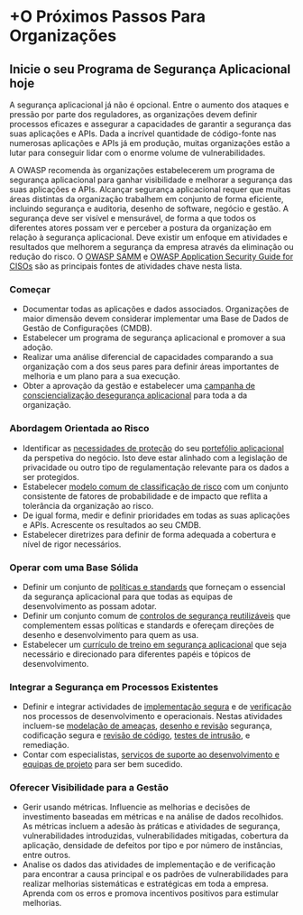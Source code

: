 # +O Próximos Passos Para Organizações

## Inicie o seu Programa de Segurança Aplicacional hoje

A segurança aplicacional já não é opcional. Entre o aumento dos ataques e
pressão por parte dos reguladores, as organizações devem definir processos
eficazes e assegurar a capacidades de garantir a segurança das suas aplicações e
APIs. Dada a incrível quantidade de código-fonte nas numerosas aplicações e APIs
já em produção, muitas organizações estão a lutar para conseguir lidar com o
enorme volume de vulnerabilidades.

A OWASP recomenda às organizações estabelecerem um programa de segurança
aplicacional para ganhar visibilidade e melhorar a segurança das suas aplicações
e APIs. Alcançar segurança aplicacional requer que muitas áreas distintas da
organização trabalhem em conjunto de forma eficiente, incluindo segurança e
auditoria, desenho de software, negócio e gestão. A segurança deve ser visível e
mensurável, de forma a que todos os diferentes atores possam ver e perceber a
postura da organização em relação à segurança aplicacional. Deve existir um
enfoque em atividades e resultados que melhorem a segurança da empresa através
da eliminação ou redução do risco. O [OWASP SAMM][0xb21] e [OWASP Application
Security Guide for CISOs][0xb22] são as principais fontes de atividades chave
nesta lista.

### Começar

* Documentar todas as aplicações e dados associados. Organizações de maior
  dimensão devem considerar implementar uma Base de Dados de Gestão de
  Configurações (CMDB).
* Estabelecer um programa de segurança aplicacional e promover a sua adoção.
* Realizar uma análise diferencial de capacidades comparando a sua organização
  com a dos seus pares para definir áreas importantes de melhoria e um plano
  para a sua execução.
* Obter a aprovação da gestão e estabelecer uma [campanha de consciencialização
  desegurança aplicacional][0xb23] para toda a da organização.

### Abordagem Orientada ao Risco

* Identificar as [necessidades de proteção][0xb24] do seu [portefólio
  aplicacional][0xb25] da perspetiva do negócio. Isto deve estar alinhado com a
  legislação de privacidade ou outro tipo de regulamentação relevante para os
  dados a ser protegidos.
* Estabelecer [modelo comum de classificação de risco][0xb26] com um conjunto
  consistente de fatores de probabilidade e de impacto que reflita a tolerância
  da organização ao risco.
* De igual forma, medir e definir prioridades em todas as suas aplicações e
  APIs. Acrescente os resultados ao seu CMDB.
* Estabelecer diretrizes para definir de forma adequada a cobertura e nível de
  rigor necessários.

### Operar com uma Base Sólida

* Definir um conjunto de [políticas e standards][0xb27] que forneçam o essencial
  da segurança aplicacional para que todas as equipas de desenvolvimento as
  possam adotar.
* Definir um conjunto comum de [controlos de segurança reutilizáveis][0xb28] que
  complementem essas políticas e standards e ofereçam direções de desenho e
  desenvolvimento para quem as usa.
* Estabelecer um [currículo de treino em segurança aplicacional][0xb29] que seja
  necessário e direcionado para diferentes papéis e tópicos de desenvolvimento.

### Integrar a Segurança em Processos Existentes

* Definir e integrar actividades de [implementação segura][0xb210] e de
  [verificação][0xb211] nos processos de desenvolvimento e operacionais. Nestas
  atividades incluem-se [modelação de ameaças][0xb212], [desenho e
  revisão][0xb213] segurança, codificação segura e [revisão de código][0xb214],
  [testes de intrusão][0xb215], e remediação.
* Contar com especialistas, [serviços de suporte ao desenvolvimento e equipas de
  projeto][0xb216] para ser bem sucedido.

### Oferecer Visibilidade para a Gestão

* Gerir usando métricas. Influencie as melhorias e decisões de investimento
  baseadas em métricas e na análise de dados recolhidos. As métricas incluem a
  adesão às práticas e atividades de segurança, vulnerabilidades introduzidas,
  vulnerabilidades mitigadas, cobertura da aplicação, densidade de defeitos por
  tipo e por número de instâncias, entre outros.
* Analise os dados das atividades de implementação e de verificação para
  encontrar a causa principal e os padrões de vulnerabilidades para realizar
  melhorias sistemáticas e estratégicas em toda a empresa. Aprenda com os erros
  e promova incentivos positivos para estimular melhorias.

[0xb21]: https://wiki.owasp.org/index.php/OWASP_SAMM_Project
[0xb22]: https://wiki.owasp.org/index.php/Application_Security_Guide_For_CISOs
[0xb23]: https://wiki.owasp.org/index.php/SAMM_-_Education_&_Guidance_-_1
[0xb24]: https://wiki.owasp.org/index.php/SAMM_-_Strategy_&_Metrics_-_2
[0xb25]: https://wiki.owasp.org/index.php/SAMM_-_Strategy_&_Metrics_-_2
[0xb26]: https://wiki.owasp.org/index.php/OWASP_Risk_Rating_Methodology
[0xb27]: https://wiki.owasp.org/index.php/SAMM_-_Policy_&_Compliance_-_2
[0xb28]: https://wiki.owasp.org/index.php/OWASP_Security_Knowledge_Framework
[0xb29]: https://wiki.owasp.org/index.php/SAMM_-_Education_&_Guidance_-_2
[0xb210]: https://wiki.owasp.org/index.php/SAMM_-_Construction
[0xb211]: https://wiki.owasp.org/index.php/SAMM_-_Verification
[0xb212]: https://wiki.owasp.org/index.php/SAMM_-_Threat_Assessment_-_1
[0xb213]: https://wiki.owasp.org/index.php/SAMM_-_Design_Review_-_1
[0xb214]: https://wiki.owasp.org/index.php/SAMM_-_Code_Review_-_1
[0xb215]: https://wiki.owasp.org/index.php/SAMM_-_Security_Testing_-_1
[0xb216]: https://wiki.owasp.org/index.php/SAMM_-_Education_&_Guidance_-_3

